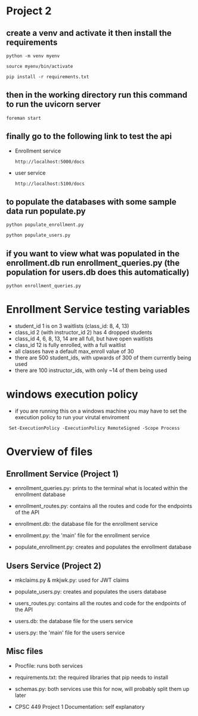 # Project 2

## create a venv and activate it then install the requirements

`python -m venv myenv`

`source myenv/bin/activate`

`pip install -r requirements.txt`

## then in the working directory run this command to run the uvicorn server

`foreman start`

## finally go to the following link to test the api

- Enrollment service

  `http://localhost:5000/docs`

- user service

  `http://localhost:5100/docs`

## to populate the databases with some sample data run populate.py

`python populate_enrollment.py`

`python populate_users.py`

## if you want to view what was populated in the enrollment.db run enrollment_queries.py (the population for users.db does this automatically)

`python enrollment_queries.py`

# Enrollment Service testing variables

- student_id 1 is on 3 waitlists (class_id: 8, 4, 13)
- class_id 2 (with instructor_id 2) has 4 dropped students
- class_id 4, 6, 8, 13, 14 are all full, but have open waitlists
- class_id 12 is fully enrolled, with a full waitlist
- all classes have a default max_enroll value of 30
- there are 500 student_ids, with upwards of 300 of them currently being used
- there are 100 instructor_ids, with only ~14 of them being used

# windows execution policy

- if you are running this on a windows machine you may have to set the execution policy to run your virutal enviroment

` Set-ExecutionPolicy -ExecutionPolicy RemoteSigned -Scope Process`

# Overview of files

## Enrollment Service (Project 1)

- enrollment_queries.py:
  prints to the terminal what is located within the enrollment database

- enrollment_routes.py:
  contains all the routes and code for the endpoints of the API

- enrollment.db:
  the database file for the enrollment service

- enrollment.py:
  the 'main' file for the enrollment service

- populate_enrollment.py:
  creates and populates the enrollment database

## Users Service (Project 2)

- mkclaims.py & mkjwk.py:
  used for JWT claims

- populate_users.py:
  creates and populates the users database

- users_routes.py:
  contains all the routes and code for the endpoints of the API

- users.db:
  the database file for the users service

- users.py:
  the 'main' file for the users service

## Misc files

- Procfile:
  runs both services

- requirements.txt:
  the required libraries that pip needs to install

- schemas.py:
  both services use this for now, will probably split them up later

- CPSC 449 Project 1 Documentation:
  self explanatory
